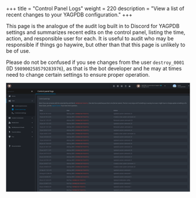 +++
title = "Control Panel Logs"
weight = 220
description = "View a list of recent changes to your YAGPDB configuration."
+++

This page is the analogue of the audit log built in to Discord for YAGPDB settings and summarizes recent edits on the
control panel, listing the time, action, and responsible user for each. It is useful to audit who may be responsible if
things go haywire, but other than that this page is unlikely to be of use.

Please do not be confused if you see changes from the user `destroy_0001` (ID `598900258579283976`), as that is the bot
developer and he may at times need to change certain settings to ensure proper operation.

![Screenshot of some example control panel logs.](control_panel_logs.png)
